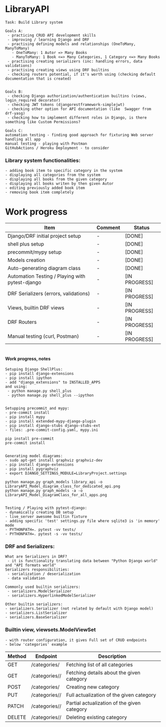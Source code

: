# LibraryAPI

```
Task: Build Library system

Goals A:
 - practicing CRUD API development skills
 - improving / learning Django and DRF
 - practising defining models and relationships (OneToMany, ManyToMany)
   - OneToMany: 1 Autor => Many Books
   - ManyToMany: 1 Book <=> Many Categories, 1 Category <=> Many Books
 - practising creating serializers (inc: handling errors, data validations)
 - practising creating views using DRF builtins
 - checking routers potential, if it's worth using (checking default documentation that is created)


Goals B:
 - checking Django authorization/authentication builtins (views, login_required decorator)
 - checking JWT tokens (djangorestframework-simplejwt)
 - checking other option for API documentation (like  Swagger from drf-yasg)
 - checking how to implement different roles in Django, is there something like Custom Permissions?

Goals C:
automation testing - finding good approach for fixturing Web server handling all app
manual testing - playing with Postman
GitHubActions / Heroku Deployment - to consider

```

### Library system functionalities:
```
- adding book item to specific category in the system
- displaying all categories from the system
- displaying all books from the given category
- displaying all books writen by then given Autor
- editing previously added book item
- removing book item completely
```

# Work progress

| Item                                            | Comment | Status        |
|-------------------------------------------------|---------|---------------|
| Django/DRF initial project setup                | -       | [DONE]        |
| shell plus setup                                | -       | [DONE]        |
| precommit/mypy  setup                           | -       | [DONE]        |
| Models creation                                 | -       | [DONE]        |
| Auto-generating diagram class                   | -       | [DONE]        |
| Automation Testing / Playing with pytest-django | -       | [IN PROGRESS] |
| DRF Serializers (errors, validations)           | -       | [IN PROGRESS] |
| Views, builtin DRF views                        | -       | [IN PROGRESS] |
| DRF Routers                                     | -       | [IN PROGRESS] |
| Manual testing (curl, Postman)                  | -       | [IN PROGRESS] |

#
#### Work progress, notes
```
Setuping Django ShellPlus:
- pip install django-extensions
- pip install ipython
- add "django_extensions" to INSTALLED_APPS
and using:
 - python manage.py shell_plus
 - python manage.py shell_plus --ipython


Setupping precommit and mypy:
- pre-commit install
- pip install mypy
- pip install extended-mypy-django-plugin
- pip install django-stubs django-stubs-ext
- files: .pre-commit-config.yaml, mypy.ini

pip install pre-commit
pre-commit install


Generating model diagrams:
- sudo apt-get install graphviz graphviz-dev
- pip install django-extensions
- pip install pygraphviz
- export DJANGO_SETTINGS_MODULE=LibraryProject.settings

python manage.py graph_models library_api -o LibraryAPI_Model_diagram_class_for_dedicated_api.png
python manage.py graph_models -a -o LibraryAPI_Model_DiagramClass_for_all_apps.png


Testing / Playing with pytest-django:
- dynamically creating DB setup
- live_server awesome builtin fixture
- adding specific 'test' settings.py file where sqlite3 is 'in memory' mode
- PYTHONPATH=. pytest -vv tests/
- PYTHONPATH=. pytest -s -vv tests/
```


### DRF and Serializers:
```
What are Serializers in DRF?
 - it is functionality translating data between "Python Django world" and "API formats world"
Serializers responsibilities:
 - serialization / deserialization
 - data validation

Commonly used builtin serializers:
 - serializers.ModelSerializer
 - serializers.HyperlinkedModelSerializer

Other builtin serializers:
- serializers.Serializer (not related by default with Django model)
- serializers.ListSerializer
- serializers.BaseSerializer
```


### Builtin view, viewsets.ModelViewSet
```
- with router configuration, it gives Full set of CRUD endpoints
- below 'categories' example
```

| Method    | Endpoint              | Description                                 |
|-----------|-----------------------|---------------------------------------------|
| GET	     | /categories/	         | Fetching list of all categories             |
| GET	     | /categories/<id>/	 | Fetching details about the given category   |
| POST	     | /categories/	         | Creating new category                       |
| PUT	     | /categories/<id>/	 | Full actualization of the given category    |
| PATCH	 | /categories/<id>/	 | Partial actualization of the given category |
| DELETE    | 	/categories/<id>/	 | Deleting existing category                  |
